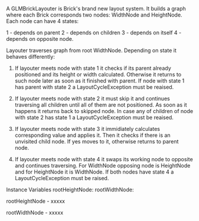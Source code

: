 A GLMBrickLayouter is Brick's brand new layout system.It builds a graph where each Brick corresponds two nodes: WidthNode and HeightNode.  Each node can have 4 states:1 - depends on parent2 - depends on children3 - depends on itself4 - depends on opposite node.Layouter traverses graph from root WidthNode. Depending on state it behaves differently:1) If layouter meets node with state 1 it checks if its parent already positioned and its height or width calculated. Otherwise it returns to such node later as soon as it finished with parent. If node with state 1 has parent with state 2 a LayoutCycleException must be reaised.2) If layouter meets node with state 2 it must skip it and continues traversing all children until all of them are not positioned. As soon as it happens it returns back to skipped node. In case any of children of node with state 2 has state 1 a LayoutCycleException must be reaised.3) If layouter meets node with state 3 it immidiately calculates corresponding value and applies it. Then it checks if there is an unvisited child node. If yes moves to it, otherwise returns to parent node.4) If layouter meets node with state 4 it swaps its working node to opposite and continues traversing. For WidthNode opposing node is HeightNode and for HeightNode it is WidthNode.  If both nodes have state 4 a LayoutCycleException must be raised.Instance Variables	rootHeightNode:		<Object>	rootWidthNode:		<Object>rootHeightNode	- xxxxxrootWidthNode	- xxxxx